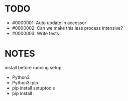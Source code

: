 






# TODO

- #0000001: Auto update in accessor
- #0000002: Can we make this less process intensive? 
- #0000003: Write tests



# NOTES

install before running setup:
- Python3
- Python3-pip
- pip install setuptools
- pip install .

